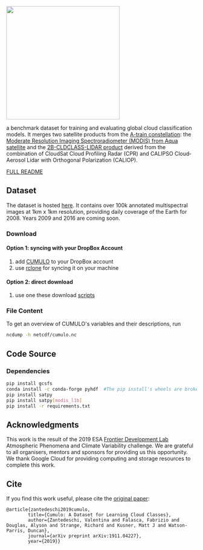 <img src="https://github.com/FrontierDevelopmentLab/CUMULO/blob/master/docs/images/cumulo.png" width="300">

a benchmark dataset for training and evaluating global cloud classification models. 
It merges two satellite products from the [A-train constellation](https://atrain.nasa.gov/): 
the [Moderate Resolution Imaging Spectroradiometer (MODIS) from Aqua satellite](https://modis.gsfc.nasa.gov/about/) and the [2B-CLDCLASS-LIDAR product](http://www.cloudsat.cira.colostate.edu/data-products/level-2b/2b-cldclass-lidar) derived from the combination of CloudSat Cloud Profiling Radar (CPR) and CALIPSO Cloud‐Aerosol Lidar with Orthogonal Polarization (CALIOP).

[FULL README](https://www.dropbox.com/sh/6gca7f0mb3b0ikz/AAAeTWF21WGZ7-y9MpSiL9P3a/CUMULO?dl=0&preview=README.pdf&subfolder_nav_tracking=1)

## Dataset

The dataset is hosted [here](https://www.dropbox.com/sh/6gca7f0mb3b0ikz/AADq2lk4u7k961Qa31FwIDEpa?dl=0).
It contains over 100k annotated multispectral images at 1km x 1km resolution, providing daily coverage of the Earth for 2008. Years 2009 and 2016 are coming soon.

### Download

#### Option 1: syncing with your DropBox Account
1. add [CUMULO](https://www.dropbox.com/sh/6gca7f0mb3b0ikz/AADq2lk4u7k961Qa31FwIDEpa?dl=0) to your DropBox account
2. use [rclone](https://rclone.org/dropbox/) for syncing it on your machine

#### Option 2: direct download
1. use one these download [scripts](https://www.dropbox.com/sh/6gca7f0mb3b0ikz/AACJu8tYZpREqL704LZ2XVQ9a/CUMULO/download-scripts?dl=0&subfolder_nav_tracking=1)


### File Content

To get an overview of CUMULO's variables and their descriptions, run

```bash
ncdump -h netcdf/cumulo.nc
```

## Code Source

### Dependencies

```bash
pip install gcsfs
conda install -c conda-forge pyhdf  #The pip install's wheels are broken at time of writing
pip install satpy
pip install satpy[modis_l1b]
pip install -r requirements.txt
```

## Acknowledgments

This work is the result of the 2019 ESA [Frontier Development Lab](https://fdleurope.org/) Atmospheric Phenomena and Climate Variability challenge. 
We are grateful to all organisers, mentors and sponsors for providing us this opportunity. We thank Google Cloud for providing computing and storage resources to complete this work.

## Cite
If you find this work useful, please cite the [original paper](https://arxiv.org/abs/1911.04227):

```
@article{zantedeschi2019cumulo,
        title={Cumulo: A Dataset for Learning Cloud Classes},
        author={Zantedeschi, Valentina and Falasca, Fabrizio and Douglas, Alyson and Strange, Richard and Kusner, Matt J and Watson-Parris, Duncan},
        journal={arXiv preprint arXiv:1911.04227},
        year={2019}}
```

